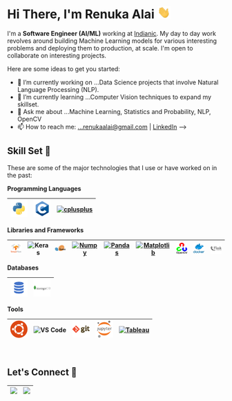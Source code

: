 <h1>Hi There, I'm Renuka Alai <img  src="https://raw.githubusercontent.com/ABSphreak/ABSphreak/master/gifs/Hi.gif" width="30px"></h1>

I'm a **Software Engineer (AI/ML)** working at [Indianic](https://www.indianic.com/). My day to day work revolves around building Machine Learning models for various interesting problems and deploying them to production, at scale. I'm open to collaborate on interesting projects.

Here are some ideas to get you started:

- 🔭 I’m currently working on ...Data Science projects that involve Natural Language Processing (NLP).
- 🌱 I’m currently learning ...Computer Vision techniques to expand my skillset. 
- 💬 Ask me about ...Machine Learning, Statistics and Probability, NLP, OpenCV
- 📫 How to reach me: ...renukaalai@gmail.com | [LinkedIn](https://www.linkedin.com/in/renukaalai/)
-->
## Skill Set :muscle:

These are some of the major technologies that I use or have worked on in the past:

**Programming Languages**

<img title="Python" alt="Python" width="40px" src="https://raw.githubusercontent.com/github/explore/master/topics/python/python.png" />|<img title="C" alt="C++" width="40px" src="https://raw.githubusercontent.com/github/explore/master/topics/c/c.png">|<a href="https://www.w3schools.com/cpp/" target="_blank"> <img src="https://upload.wikimedia.org/wikipedia/commons/thumb/1/18/ISO_C%2B%2B_Logo.svg/1200px-ISO_C%2B%2B_Logo.svg.png" alt="cplusplus" width="40" height="40"/> </a>
|--|--|--|

**Libraries and Frameworks**

<img title="TensorFlow" alt="TensorFlow" width="40px" src="https://raw.githubusercontent.com/github/explore/master/topics/tensorflow/tensorflow.png">|<img title="Keras" alt="Keras" width="40px" src="https://upload.wikimedia.org/wikipedia/commons/thumb/a/ae/Keras_logo.svg/240px-Keras_logo.svg.png">|<img title="Scikit-Learn" alt="Scikit Learn" width="40px" src="https://raw.githubusercontent.com/github/explore/master/topics/scikit-learn/scikit-learn.png">|<a href="https://numpy.org/" target="_blank"> <img src="https://upload.wikimedia.org/wikipedia/commons/thumb/3/31/NumPy_logo_2020.svg/768px-NumPy_logo_2020.svg.png" alt="Numpy" width="70" height="40"/> </a>  |<a href="https://pandas.pydata.org/" target="_blank"> <img src="https://pandas.pydata.org/static/img/pandas_mark.svg" alt="Pandas" width="40" height="40"/>|<a href="https://matplotlib.org/" target="_blank"> <img src="https://upload.wikimedia.org/wikipedia/commons/thumb/0/01/Created_with_Matplotlib-logo.svg/1024px-Created_with_Matplotlib-logo.svg.png" alt="Matplotlib" width="40" height="40"/> </a> |<img title="OpenCV" alt="OpenCV" width="40px" src="https://raw.githubusercontent.com/github/explore/master/topics/opencv/opencv.png">|<img title="Docker" alt="Docker" width="40px" src="https://raw.githubusercontent.com/github/explore/master/topics/docker/docker.png">|<img title="Flask" alt="Flask" width="40px" src="https://raw.githubusercontent.com/github/explore/master/topics/flask/flask.png">
|--|--|--|--|--|--|--|--|--|


**Databases**

<img title="SQL" alt="SQL" width="40px" src="https://raw.githubusercontent.com/github/explore/master/topics/sql/sql.png">|<img title="MongoDB" alt="MongoDB" width="40px" src="https://raw.githubusercontent.com/github/explore/master/topics/mongodb/mongodb.png"><br>
|--|--|

**Tools**

<img title="Ubuntu" alt="Ubuntu" width="40px" src="https://raw.githubusercontent.com/github/explore/master/topics/ubuntu/ubuntu.png">|<img title="VS Code" alt="VS Code" width="40px" src="https://img.icons8.com/fluent/48/000000/visual-studio-code-2019.png">|<img title="git" alt="git" width="40px" src="https://raw.githubusercontent.com/github/explore/master/topics/git/git.png">|<img title="Jupyter Notebook" alt="Jupyter" width="40px" src="https://raw.githubusercontent.com/github/explore/master/topics/jupyter-notebook/jupyter-notebook.png">  | <a href="https://www.tableau.com/" target="_blank"> <img src="https://www.tableau.com/themes/custom/tableau_www/logo.png" alt="Tableau" width="150" height="40"/>
|--|--|--|--|--|
<br>


## Let's Connect :handshake:

<a href="https://www.linkedin.com/in/renukaalai/"><img src="https://cdn2.iconfinder.com/data/icons/social-media-2285/512/1_Linkedin_unofficial_colored_svg-128.png" width="40"></a>|<a href="https://www.kaggle.com/renukasunilalai"><img src="https://www.vectorlogo.zone/logos/kaggle/kaggle-icon.svg" width="40"></a>
|--|--|
